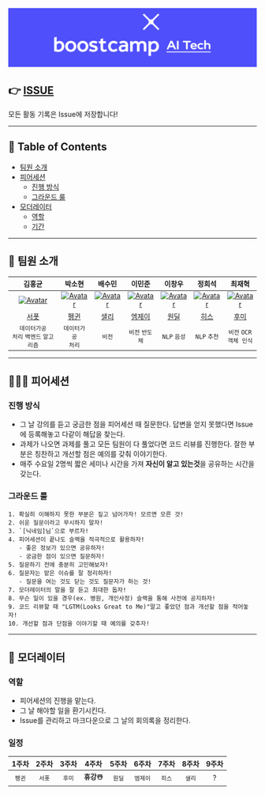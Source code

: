 <div align="center"> 
    <img src="logo.png" alt="logo"/>
</div>

## 👉 [ISSUE](https://github.com/boostcamp-ai-tech-4/peer-session/issues)

모든 활동 기록은 Issue에 저장합니다!

---

## 📝 Table of Contents

- [팀원 소개](#-팀원-소개)
- [피어세션](#-피어세션)
  - [진행 방식](#진행-방식)
  - [그라운드 룰](#그라운드-룰)
- [모더레이터](#-모더레이터)
  - [역할](#역할)
  - [기간](#기간)

---

## 👋 팀원 소개

|                                                  김홍균                                                   |                                                                          박소현                                                                           |                                                 배수민                                                  |                                                                        이민준                                                                         |                                                                         이창우                                                                         |                                                    정희석                                                     |                                                                        최재혁                                                                         |
| :-------------------------------------------------------------------------------------------------------: | :-------------------------------------------------------------------------------------------------------------------------------------------------------: | :-----------------------------------------------------------------------------------------------------: | :---------------------------------------------------------------------------------------------------------------------------------------------------: | :----------------------------------------------------------------------------------------------------------------------------------------------------: | :-----------------------------------------------------------------------------------------------------------: | :---------------------------------------------------------------------------------------------------------------------------------------------------: |
| [![Avatar](https://avatars.githubusercontent.com/u/38286295?s=460&v=4)](https://github.com/keepRainy) | [![Avatar](https://avatars.githubusercontent.com/u/37505775?s=460&u=44732fef53503e63d47192ce5c2de747eff5f0c6&v=4)](https://github.com/CoodingPenguin) | [![Avatar](https://avatars.githubusercontent.com/u/35002768?s=460&v=4)](https://github.com/bsm8734) | [![Avatar](https://avatars.githubusercontent.com/u/52944973?s=460&u=26f40c0d7a1239d864f1a82dd9a30f6b67b2c407&v=4)](https://github.com/mj950425) | [![Avatar](https://avatars.githubusercontent.com/u/59998179?s=460&u=3a7c94b4d803a79b0bd947e184838607f0bf18c7&v=4)](https://github.com/changwoomon) | [![Avatar](https://avatars.githubusercontent.com/u/37643891?s=460&v=4)](https://github.com/Heeseok-Jeong) | [![Avatar](https://avatars.githubusercontent.com/u/26226101?s=460&v=4)](https://github.com/opijae) |
|[서폿](https://gglifer-cs.tistory.com/)|[펭귄](https://cooding-penguin.netlify.app/)|[샐리](https://bsm8734.github.io/)|[엠제이](https://minjoon950425.tistory.com/)|[원딜](https://github.com/changwoomon/Boostcamp-AI-Tech/)|[히스](https://heeseok-jeong.github.io/)|[후미](https://www.notion.so/68b7e21a669c439d9e985655a5c0b606?v=6cda9d3b5e824db8b57ffb700874b190)|
|`데이터가공`<br/>`처리` `백엔드` `알고리즘`|`데이터가공`<br/> `처리`|`비전`|`비전` `반도체`|`NLP` `음성`|`NLP` `추천`|`비전` `OCR`<br/> `객체 인식`|


---

## 🧑‍🤝‍🧑 피어세션

### 진행 방식

- 그 날 강의를 듣고 궁금한 점을 피어세션 때 질문한다. 답변을 얻지 못했다면 Issue에 등록해놓고 다같이 해답을 찾는다.
- 과제가 나오면 과제를 풀고 모든 팀원이 다 풀었다면 코드 리뷰를 진행한다. 잘한 부분은 칭찬하고 개선할 점은 예의를 갖춰 이야기한다.
- 매주 수요일 2명씩 짧은 세미나 시간을 가져 **자신이 알고 있는것**을 공유하는 시간을 갖는다.

### 그라운드 룰

```
1. 확실히 이해하지 못한 부분은 짚고 넘어가자! 모르면 모른 것!
2. 쉬운 질문이라고 무시하지 말자!
3. `[닉네임]님`으로 부르자!
4. 피어세션이 끝나도 슬랙을 적극적으로 활용하자!
   - 좋은 정보가 있으면 공유하자!
   - 궁금한 점이 있으면 질문하자!
5. 질문하기 전에 충분히 고민해보자!
6. 질문자는 맡은 이슈를 잘 정리하자!
   - 질문을 여는 것도 닫는 것도 질문자가 하는 것!
7. 모더레이터의 말을 잘 듣고 최대한 돕자!
8. 무슨 일이 있을 경우(ex. 병원, 개인사정) 슬랙을 통해 사전에 공지하자!
9. 코드 리뷰할 때 "LGTM(Looks Great to Me)"말고 좋았던 점과 개선할 점을 적어놓자!
10. 개선할 점과 단점을 이야기할 때 예의를 갖추자!
```

---

## 👑 모더레이터

### 역할

- 피어세션의 진행을 맡는다.
- 그 날 해야할 일을 환기시킨다.
- Issue를 관리하고 마크다운으로 그 날의 회의록을 정리한다.

### 일정 

| 1주차  | 2주차  | 3주차  | 4주차  | 5주차  |  6주차   | 7주차  | 8주차  | 9주차  |
| :----: | :----: | :----: | :----: | :----: | :------: | :----: | :----: | :----: |
| `펭귄` | `서폿` | `후미` | **휴강☃️** |`원딜` | `엠제이` | `히스` | `샐리` | ? |
